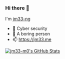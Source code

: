 ### Hi there 👋

I'm [jm33-ng](https://jm33.me/pages/about.html)

* 🔭 Cyber security
* 🌱 A boring person
* 📫 https://jm33.me

[![jm33-m0's GitHub Stats](https://github-readme-stats.vercel.app/api?username=jm33-m0&show_icons=true&hide_title=true)](https://github.com/jm33-m0)
